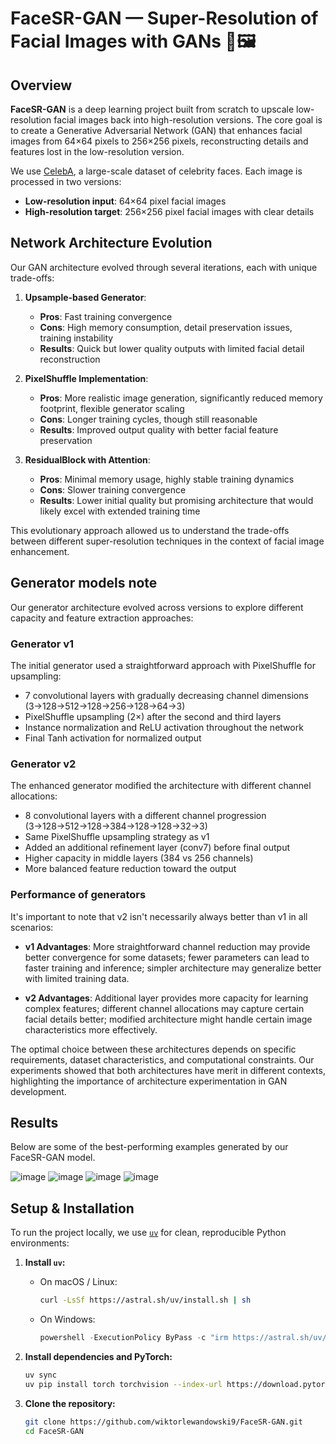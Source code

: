 # FaceSR-GAN — Super-Resolution of Facial Images with GANs 🧠🖼️

## Overview
**FaceSR-GAN** is a deep learning project built from scratch to upscale low-resolution facial images back into high-resolution versions. The core goal is to create a Generative Adversarial Network (GAN) that enhances facial images from 64×64 pixels to 256×256 pixels, reconstructing details and features lost in the low-resolution version.

We use [CelebA](https://www.kaggle.com/datasets/jessicali9530/celeba-dataset), a large-scale dataset of celebrity faces. Each image is processed in two versions:
- **Low-resolution input**: 64×64 pixel facial images
- **High-resolution target**: 256×256 pixel facial images with clear details

## Network Architecture Evolution
Our GAN architecture evolved through several iterations, each with unique trade-offs:

1. **Upsample-based Generator**:
   - **Pros**: Fast training convergence
   - **Cons**: High memory consumption, detail preservation issues, training instability
   - **Results**: Quick but lower quality outputs with limited facial detail reconstruction

2. **PixelShuffle Implementation**:
   - **Pros**: More realistic image generation, significantly reduced memory footprint, flexible generator scaling
   - **Cons**: Longer training cycles, though still reasonable
   - **Results**: Improved output quality with better facial feature preservation

3. **ResidualBlock with Attention**:
   - **Pros**: Minimal memory usage, highly stable training dynamics
   - **Cons**: Slower training convergence
   - **Results**: Lower initial quality but promising architecture that would likely excel with extended training time

This evolutionary approach allowed us to understand the trade-offs between different super-resolution techniques in the context of facial image enhancement.

## Generator models note

Our generator architecture evolved across versions to explore different capacity and feature extraction approaches:

### Generator v1
The initial generator used a straightforward approach with PixelShuffle for upsampling:
- 7 convolutional layers with gradually decreasing channel dimensions (3→128→512→128→256→128→64→3)
- PixelShuffle upsampling (2×) after the second and third layers
- Instance normalization and ReLU activation throughout the network
- Final Tanh activation for normalized output

### Generator v2
The enhanced generator modified the architecture with different channel allocations:
- 8 convolutional layers with a different channel progression (3→128→512→128→384→128→128→32→3)
- Same PixelShuffle upsampling strategy as v1
- Added an additional refinement layer (conv7) before final output
- Higher capacity in middle layers (384 vs 256 channels)
- More balanced feature reduction toward the output

### Performance of generators
It's important to note that v2 isn't necessarily always better than v1 in all scenarios:

- **v1 Advantages**: More straightforward channel reduction may provide better convergence for some datasets; fewer parameters can lead to faster training and inference; simpler architecture may generalize better with limited training data.

- **v2 Advantages**: Additional layer provides more capacity for learning complex features; different channel allocations may capture certain facial details better; modified architecture might handle certain image characteristics more effectively.

The optimal choice between these architectures depends on specific requirements, dataset characteristics, and computational constraints. Our experiments showed that both architectures have merit in different contexts, highlighting the importance of architecture experimentation in GAN development.

## Results
Below are some of the best-performing examples generated by our FaceSR-GAN model.

![image](https://github.com/user-attachments/assets/58c4b2ce-5adb-492f-8e5e-e90cae84fc2c)
![image](https://github.com/user-attachments/assets/3a74d01f-d0b5-4e2f-a877-c3505958cd6c)
![image](https://github.com/user-attachments/assets/15d43d23-bf01-4999-9951-45bb21a98f07)
![image](https://github.com/user-attachments/assets/fc55b949-fec0-4e2e-88f3-9941e75387be)



## Setup & Installation
To run the project locally, we use [`uv`](https://github.com/astral-sh/uv) for clean, reproducible Python environments:

1. **Install `uv`:**
   - On macOS / Linux:
     ```bash
     curl -LsSf https://astral.sh/uv/install.sh | sh
     ```
   - On Windows:
     ```powershell
     powershell -ExecutionPolicy ByPass -c "irm https://astral.sh/uv/install.ps1 | iex"
     ```

2. **Install dependencies and PyTorch:**
   ```bash
   uv sync
   uv pip install torch torchvision --index-url https://download.pytorch.org/whl/cu118
   ```

3. **Clone the repository:**
   ```bash
   git clone https://github.com/wiktorlewandowski9/FaceSR-GAN.git
   cd FaceSR-GAN
   ```

